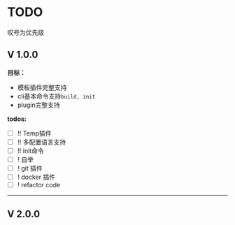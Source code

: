 # TODO

叹号为优先级

## V 1.0.0

**目标：**

* 模板插件完整支持
* cli基本命令支持`build, init`
* plugin完整支持

**todos:**

- [ ] !! Temp插件
- [ ] !! 多配置语言支持
- [ ] !! init命令
- [ ] ! 自举
- [ ] ! git 插件
- [ ] ! docker 插件
- [ ] ! refactor code

----

## V 2.0.0
